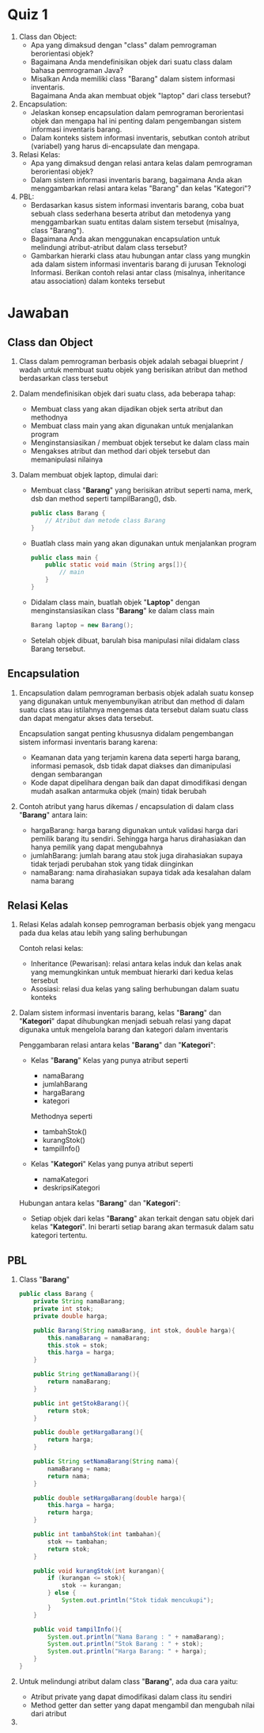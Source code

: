 # Quiz 1

1.  Class dan Object:
    - Apa yang dimaksud dengan "class" dalam pemrograman berorientasi objek?
    - Bagaimana Anda mendefinisikan objek dari suatu class dalam bahasa pemrograman Java?
    - Misalkan Anda memiliki class "Barang" dalam sistem informasi inventaris. <br>
      Bagaimana Anda akan membuat objek "laptop" dari class tersebut?
2.  Encapsulation:
    - Jelaskan konsep encapsulation dalam pemrograman berorientasi objek dan mengapa hal ini penting dalam pengembangan sistem informasi inventaris barang.
    - Dalam konteks sistem informasi inventaris, sebutkan contoh atribut (variabel) yang harus di-encapsulate dan mengapa.
3.  Relasi Kelas:
    - Apa yang dimaksud dengan relasi antara kelas dalam pemrograman berorientasi objek?
    - Dalam sistem informasi inventaris barang, bagaimana Anda akan menggambarkan relasi antara kelas "Barang" dan kelas "Kategori"?
4.  PBL:
    - Berdasarkan kasus sistem informasi inventaris barang, coba buat sebuah class sederhana beserta atribut dan metodenya yang menggambarkan suatu entitas dalam sistem tersebut (misalnya, class "Barang").
    - Bagaimana Anda akan menggunakan encapsulation untuk melindungi atribut-atribut dalam class tersebut?
    - Gambarkan hierarki class atau hubungan antar class yang mungkin ada dalam sistem informasi inventaris barang di jurusan Teknologi Informasi. Berikan contoh relasi antar class (misalnya, inheritance atau association) dalam konteks tersebut

# Jawaban

## Class dan Object

1.  Class dalam pemrograman berbasis objek adalah sebagai blueprint / wadah untuk membuat suatu objek yang berisikan atribut dan method berdasarkan class tersebut
2.  Dalam mendefinisikan objek dari suatu class, ada beberapa tahap:
    - Membuat class yang akan dijadikan objek serta atribut dan methodnya
    - Membuat class main yang akan digunakan untuk menjalankan program
    - Menginstansiasikan / membuat objek tersebut ke dalam class main
    - Mengakses atribut dan method dari objek tersebut dan memanipulasi nilainya
3.  Dalam membuat objek laptop, dimulai dari:

    - Membuat class "**Barang**" yang berisikan atribut seperti nama, merk, dsb dan method seperti tampilBarang(), dsb.

      ```java
      public class Barang {
          // Atribut dan metode class Barang
      }
      ```

    - Buatlah class main yang akan digunakan untuk menjalankan program

      ```java
      public class main {
          public static void main (String args[]){
              // main
          }
      }
      ```

    - Didalam class main, buatlah objek "**Laptop**" dengan menginstansiasikan class "**Barang**" ke dalam class main

      ```java
      Barang laptop = new Barang();
      ```

    - Setelah objek dibuat, barulah bisa manipulasi nilai didalam class Barang tersebut.

## Encapsulation

1.  Encapsulation dalam pemrograman berbasis objek adalah suatu konsep yang digunakan untuk menyembunyikan atribut dan method di dalam suatu class atau istilahnya mengemas data tersebut dalam suatu class dan dapat mengatur akses data tersebut.

    Encapsulation sangat penting khususnya didalam pengembangan sistem informasi inventaris barang karena:

    - Keamanan data yang terjamin karena data seperti harga barang, informasi pemasok, dsb tidak dapat diakses dan dimanipulasi dengan sembarangan
    - Kode dapat dipelihara dengan baik dan dapat dimodifikasi dengan mudah asalkan antarmuka objek (main) tidak berubah

2.  Contoh atribut yang harus dikemas / encapsulation di dalam class "**Barang**" antara lain:
    - hargaBarang: harga barang digunakan untuk validasi harga dari pemilik barang itu sendiri. Sehingga harga harus dirahasiakan dan hanya pemilik yang dapat mengubahnya
    - jumlahBarang: jumlah barang atau stok juga dirahasiakan supaya tidak terjadi perubahan stok yang tidak diinginkan
    - namaBarang: nama dirahasiakan supaya tidak ada kesalahan dalam nama barang

## Relasi Kelas

1.  Relasi Kelas adalah konsep pemrograman berbasis objek yang mengacu pada dua kelas atau lebih yang saling berhubungan

    Contoh relasi kelas:

    - Inheritance (Pewarisan): relasi antara kelas induk dan kelas anak yang memungkinkan untuk membuat hierarki dari kedua kelas tersebut
    - Asosiasi: relasi dua kelas yang saling berhubungan dalam suatu konteks

2.  Dalam sistem informasi inventaris barang, kelas "**Barang**" dan "**Kategori**" dapat dihubungkan menjadi sebuah relasi yang dapat digunaka untuk mengelola barang dan kategori dalam inventaris

    Penggambaran relasi antara kelas "**Barang**" dan "**Kategori**":

    - Kelas "**Barang**"
      Kelas yang punya atribut seperti

      - namaBarang
      - jumlahBarang
      - hargaBarang
      - kategori

      Methodnya seperti

      - tambahStok()
      - kurangStok()
      - tampilInfo()

    - Kelas "**Kategori**"
      Kelas yang punya atribut seperti
      - namaKategori
      - deskripsiKategori

    Hubungan antara kelas "**Barang**" dan "**Kategori**":

    - Setiap objek dari kelas "**Barang**" akan terkait dengan satu objek dari kelas "**Kategori**". Ini berarti setiap barang akan termasuk dalam satu kategori tertentu.

## PBL

1. Class "**Barang**"

   ```java
   public class Barang {
       private String namaBarang;
       private int stok;
       private double harga;

       public Barang(String namaBarang, int stok, double harga){
           this.namaBarang = namaBarang;
           this.stok = stok;
           this.harga = harga;
       }

       public String getNamaBarang(){
           return namaBarang;
       }

       public int getStokBarang(){
           return stok;
       }

       public double getHargaBarang(){
           return harga;
       }

       public String setNamaBarang(String nama){
           namaBarang = nama;
           return nama;
       }

       public double setHargaBarang(double harga){
           this.harga = harga;
           return harga;
       }

       public int tambahStok(int tambahan){
           stok += tambahan;
           return stok;
       }

       public void kurangStok(int kurangan){
           if (kurangan <= stok){
               stok -= kurangan;
           } else {
               System.out.println("Stok tidak mencukupi");
           }
       }

       public void tampilInfo(){
           System.out.println("Nama Barang : " + namaBarang);
           System.out.println("Stok Barang : " + stok);
           System.out.println("Harga Barang: " + harga);
       }
   }
   ```

2. Untuk melindungi atribut dalam class "**Barang**", ada dua cara yaitu:

   - Atribut private yang dapat dimodifikasi dalam class itu sendiri
   - Method getter dan setter yang dapat mengambil dan mengubah nilai dari atribut

3.
